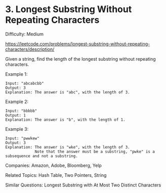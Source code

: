 # 3. Longest Substring Without Repeating Characters

Difficulty: Medium

https://leetcode.com/problems/longest-substring-without-repeating-characters/description/

Given a string, find the length of the longest substring without repeating characters.

Example 1:
```
Input: "abcabcbb"
Output: 3 
Explanation: The answer is "abc", with the length of 3. 
```
Example 2:
```
Input: "bbbbb"
Output: 1
Explanation: The answer is "b", with the length of 1.
```
Example 3:
```
Input: "pwwkew"
Output: 3
Explanation: The answer is "wke", with the length of 3. 
             Note that the answer must be a substring, "pwke" is a subsequence and not a substring.
```

Companies: Amazon, Adobe, Bloomberg, Yelp

Related Topics: Hash Table, Two Pointers, String

Similar Questions: Longest Substring with At Most Two Distinct Characters
